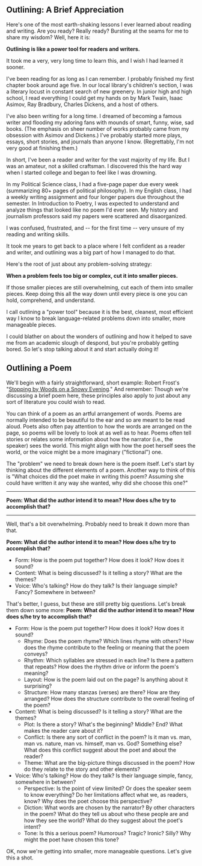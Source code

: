 Outlining: A Brief Appreciation
---
Here's one of the most earth-shaking lessons I ever learned about reading and writing. Are you ready? Really ready? Bursting at the seams for me to share my wisdom? Well, here it is:

**Outlining is like a power tool for readers and writers.**

It took me a very, very long time to learn this, and I wish I had learned it sooner.

I've been reading for as long as I can remember. I probably finished my first chapter book around age five. In our local library's children's section, I was a literary locust in constant search of new greenery. In junior high and high school, I read everything I could get my hands on by Mark Twain, Isaac Asimov, Ray Bradbury, Charles Dickens, and a host of others.

I've also been writing for a long time. I dreamed of becoming a famous writer and flooding my adoring fans with mounds of smart, funny, wise, sad books. (The emphasis on sheer number of works probably came from my obsession with Asimov and Dickens.) I've probably started more plays, essays, short stories, and journals than anyone I know. (Regrettably, I'm not very good at finishing them.)

In short, I've been a reader and writer for the vast majority of my life. But I was an amateur, not a skilled craftsman. I discovered this the hard way when I started college and began to feel like I was drowning.

In my Political Science class, I had a five-page paper due every week (summarizing 80+ pages of political philosophy). In my English class, I had a weekly writing assignment and four longer papers due throughout the semester. In Introduction to Poetry, I was expected to understand and analyze things that looked like no poem I'd ever seen. My history and journalism professors said my papers were scattered and disaorganized.

I was confused, frustrated, and -- for the first time -- very unsure of my reading and writing skills.

It took me years to get back to a place where I felt confident as a reader and writer, and outlining was a big part of how I managed to do that. 

Here's the root of just about any problem-solving strategy:

**When a problem feels too big or complex, cut it into smaller pieces.**

If those smaller pieces are still overwhelming, cut each of them into smaller pieces. Keep doing this all the way down until every piece is one you can hold, comprehend, and understand.

I call outlining a "power tool" because it is the best, cleanest, most efficient way I know to break language-related problems down into smaller, more manageable pieces.

I could blather on about the wonders of outlining and how it helped to save me from an academic slough of despond, but you're probably getting bored. So let's stop talking about it and start actually doing it!

Outlining a Poem
---
We'll begin with a fairly straightforward, short example: Robert Frost's "[Stopping by Woods on a Snowy Evening](https://www.poetryfoundation.org/poems/42891/stopping-by-woods-on-a-snowy-evening)." And remember: Though we're discussing a brief poem here, these principles also apply to just about any sort of literature you could wish to read.

You can think of a poem as an artful arrangement of words. Poems are normally intended to be beautiful to the ear and so are meant to be read aloud. Poets also often pay attention to how the words are arranged on the page, so poems will be lovely to look at as well as to hear. Poems often tell stories or relates some information about how the narrator (i.e., the speaker) sees the world. This might align with how the poet herself sees the world, or the voice might be a more imaginary ("fictional") one.

The "problem" we need to break down here is the poem itself. Let's start by thinking about the different elements of a poem. Another way to think of this is "What choices did the poet make in writing this poem? Assuming she could have written it any way she wanted, why did she choose this one?"

---

**Poem: What did the author intend it to mean? How does s/he try to accomplish that?**

---

Well, that's a bit overwhelming. Probably need to break it down more than that. 

**Poem: What did the author intend it to mean? How does s/he try to accomplish that?**
* Form: How is the poem put together? How does it look? How does it sound?
* Content: What is being discussed? Is it telling a story? What are the themes?
* Voice: Who's talking? How do they talk? Is their language simple? Fancy? Somewhere in between?

That's better, I guess, but these are still pretty big questions. Let's break them down some more:
**Poem: What did the author intend it to mean? How does s/he try to accomplish that?**
* Form: How is the poem put together? How does it look? How does it sound?
  - Rhyme: Does the poem rhyme? Which lines rhyme with others? How does the rhyme contribute to the feeling or meaning that the poem conveys?
  - Rhythm: Which syllables are stressed in each line? Is there a pattern that repeats? How does the rhythm drive or inform the poem's meaning?
  - Layout: How is the poem laid out on the page? Is anything about it surprising?
  - Structure: How many stanzas (verses) are there? How are they arranged? How does the structure contribute to the overall feeling of the poem?
* Content: What is being discussed? Is it telling a story? What are the themes?
  - Plot: Is there a story? What's the beginning? Middle? End? What makes the reader care about it?
  - Conflict: Is there any sort of conflict in the poem? Is it man vs. man, man vs. nature, man vs. himself, man vs. God? Something else? What does this conflict suggest about the poet and about the reader?
  - Theme: What are the big-picture things discussed in the poem? How do they relate to the story and other elements?
* Voice: Who's talking? How do they talk? Is their language simple, fancy, somewhere in between?
  - Perspective: Is the point of view limited? Or does the speaker seem to know everything? Do her limitations affect what we, as readers, know? Why does the poet choose this perspective?
  - Diction: What words are chosen by the narrator? By other characters in the poem? What do they tell us about who these people are and how they see the world? What do they suggest about the poet's intent?
  - Tone: Is this a serious poem? Humorous? Tragic? Ironic? Silly? Why might the poet have chosen this tone?
  
OK, now we're getting into smaller, more manageable questions. Let's give this a shot.

